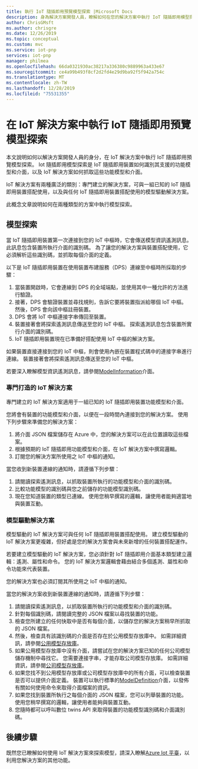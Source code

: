 ```yaml
---
title: 執行 IoT 隨插即用預覽模型探索 |Microsoft Docs
description: 身為解決方案開發人員，瞭解如何在您的解決方案中執行 IoT 隨插即用模型探索。
author: ChrisGMsft
ms.author: chrisgre
ms.date: 12/26/2019
ms.topic: conceptual
ms.custom: mvc
ms.service: iot-pnp
services: iot-pnp
manager: philmea
ms.openlocfilehash: 66da0321930ac38217a336380c9889963a433e67
ms.sourcegitcommit: ce4a99b493f8cf2d2fd4e29d9ba92f5f942a754c
ms.translationtype: MT
ms.contentlocale: zh-TW
ms.lasthandoff: 12/28/2019
ms.locfileid: "75531355"
---
```

# <a name="implement-iot-plug-and-play-preview-model-discovery-in-an-iot-solution"></a>在 IoT 解決方案中執行 IoT 隨插即用預覽模型探索

本文說明如何以解決方案開發人員的身分，在 IoT 解決方案中執行 IoT 隨插即用預覽模型探索。  Iot 隨插即用模型探索是 IoT 隨插即用裝置如何識別其支援的功能模型和介面，以及 IoT 解決方案如何抓取這些功能模型和介面。

IoT 解決方案有兩種廣泛的類別：專門建立的解決方案，可與一組已知的 IoT 隨插即用裝置搭配使用，以及與任何 IoT 隨插即用裝置搭配使用的模型驅動解決方案。

此概念文章說明如何在兩種類型的方案中執行模型探索。

## <a name="model-discovery"></a>模型探索

當 IoT 隨插即用裝置第一次連接到您的 IoT 中樞時，它會傳送模型資訊遙測訊息。 此訊息包含裝置所執行介面的識別碼。 為了讓您的解決方案與裝置搭配使用，它必須解析這些識別碼，並抓取每個介面的定義。

以下是 IoT 隨插即用裝置在使用裝置布建服務（DPS）連線至中樞時所採取的步驟：

1. 當裝置開啟時，它會連線到 DPS 的全域端點，並使用其中一種允許的方法進行驗證。
1. 接著，DPS 會驗證裝置並尋找規則，告訴它要將裝置指派給哪個 IoT 中樞。 然後，DPS 會向該中樞註冊裝置。
1. DPS 會將 IoT 中樞連接字串傳回至裝置。
1. 裝置接著會將探索遙測訊息傳送至您的 IoT 中樞。 探索遙測訊息包含裝置所實行介面的識別碼。
1. IoT 隨插即用裝置現在已準備好搭配使用 IoT 中樞的解決方案。

如果裝置直接連接到您的 IoT 中樞，則會使用內嵌在裝置程式碼中的連接字串進行連線。 裝置接著會將探索遙測訊息傳送至您的 IoT 中樞。

若要深入瞭解模型資訊遙測訊息，請參閱[ModelInformation](concepts-common-interfaces.md)介面。

### <a name="purpose-built-iot-solutions"></a>專門打造的 IoT 解決方案

專門建立的 IoT 解決方案適用于一組已知的 IoT 隨插即用裝置功能模型和介面。

您將會有裝置的功能模型和介面，以便在一段時間內連接到您的解決方案。 使用下列步驟來準備您的解決方案：

1. 將介面 JSON 檔案儲存在 Azure 中，您的解決方案可以在此位置讀取這些檔案。
1. 根據預期的 IoT 隨插即用功能模型和介面，在 IoT 解決方案中撰寫邏輯。
1. 訂閱您的解決方案所使用之 IoT 中樞的通知。

當您收到新裝置連線的通知時，請遵循下列步驟：

1. 請閱讀探索遙測訊息，以抓取裝置所執行的功能模型和介面的識別碼。
1. 比較功能模型的識別碼與您之前儲存的功能模型識別碼。
1. 現在您知道裝置的類型已連線。 使用您稍早撰寫的邏輯，讓使用者能夠適當地與裝置互動。

### <a name="model-driven-solutions"></a>模型驅動解決方案

模型驅動的 IoT 解決方案可與任何 IoT 隨插即用裝置搭配使用。 建立模型驅動的 IoT 解決方案更複雜，但好處是您的解決方案會與未來新增的任何裝置搭配運作。

若要建立模型驅動的 IoT 解決方案，您必須針對 IoT 隨插即用介面基本類型建立邏輯：遙測、屬性和命令。 您的 IoT 解決方案邏輯會藉由結合多個遙測、屬性和命令功能來代表裝置。

您的解決方案也必須訂閱其所使用之 IoT 中樞的通知。

當您的解決方案收到新裝置連線的通知時，請遵循下列步驟：

1. 請閱讀探索遙測訊息，以抓取裝置所執行的功能模型和介面的識別碼。
1. 針對每個識別碼，請閱讀完整的 JSON 檔案以尋找裝置的功能。
1. 檢查您所建立的任何快取中是否有每個介面，以儲存您的解決方案稍早所抓取的 JSON 檔案。
1. 然後，檢查具有該識別碼的介面是否存在於公用模型存放庫中。 如需詳細資訊，請參閱[公用模型存放庫](howto-manage-models.md)。
1. 如果公用模型存放庫中沒有介面，請嘗試在您的解決方案已知的任何公司模型儲存機制中尋找它。 您需要連接字串，才能存取公司模型存放庫。 如需詳細資訊，請參閱[公司模型存放庫](howto-manage-models.md)。
1. 如果您找不到公用模型存放庫或公司模型存放庫中的所有介面，可以檢查裝置是否可以提供介面定義。 裝置可以執行標準的[ModelDefinition](concepts-common-interfaces.md)介面，以發佈有關如何使用命令來取得介面檔案的資訊。
1. 如果您找到裝置所執行之每個介面的 JSON 檔案，您可以列舉裝置的功能。 使用您稍早撰寫的邏輯，讓使用者能夠與裝置互動。
1. 您隨時都可以呼叫數位 twins API 來取得裝置的功能模型識別碼和介面識別碼。

## <a name="next-steps"></a>後續步驟

既然您已瞭解如何使用 IoT 解決方案來探索模型，請深入瞭解[Azure Iot 平臺](overview-iot-plug-and-play.md)，以利用您解決方案的其他功能。
